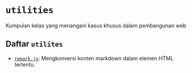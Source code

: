 # `utilities`
Kumpulan kelas yang menangani kasus khusus dalam pembangunan web

## Daftar `utilites`
- [`remark.js`](https://github.com/abdullukmana/utilities/edit/main/README.md): Mengkonversi konten markdown dalam elemen HTML tertentu. 
